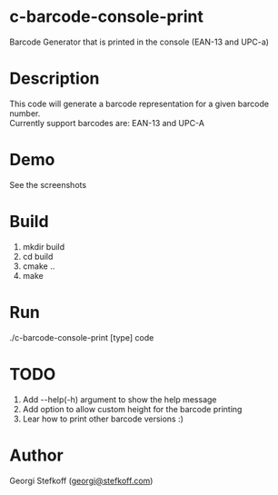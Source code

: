 # c-barcode-console-print
Barcode Generator that is printed in the console (EAN-13 and UPC-a)

# Description
This code will generate a barcode representation for a given barcode number.<br>
Currently support barcodes are: EAN-13 and UPC-A

# Demo
See the screenshots

# Build
1. mkdir build
2. cd build
3. cmake ..
4. make

# Run
./c-barcode-console-print [type] code

# TODO
1. Add --help(-h) argument to show the help message
2. Add option to allow custom height for the barcode printing
3. Lear how to print other barcode versions :)

# Author
Georgi Stefkoff (georgi@stefkoff.com)